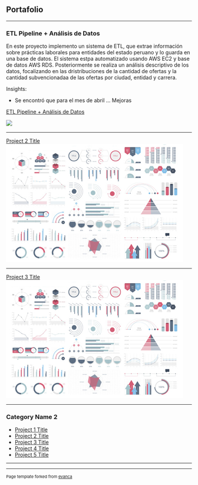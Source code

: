 ## Portafolio

---

### ETL Pipeline + Análisis de Datos 

En este proyecto implemento un sistema de ETL, que extrae información sobre prácticas laborales para entidades del estado peruano y lo guarda en una base de datos. El sistema estpa automatizado usando AWS EC2 y base de datos AWS RDS. Posteriormente se realiza un análisis descriptivo de los datos, focalizando en las dristribuciones de la cantidad de ofertas y la cantidad subvencionadaa de las ofertas por ciudad, entidad y carrera. 

Insights:
- Se encontró que para el mes de abril ...
 Mejoras

[ETL Pipeline + Análisis de Datos ](/sample_page)

<img src="images/reporte.png"/>

---
[Project 2 Title](/pdf/sample_presentation.pdf)
<img src="images/dummy_thumbnail.jpg?raw=true"/>

---
[Project 3 Title](http://example.com/)
<img src="images/dummy_thumbnail.jpg?raw=true"/>

---

### Category Name 2

- [Project 1 Title](http://example.com/)
- [Project 2 Title](http://example.com/)
- [Project 3 Title](http://example.com/)
- [Project 4 Title](http://example.com/)
- [Project 5 Title](http://example.com/)

---




---
<p style="font-size:11px">Page template forked from <a href="https://github.com/evanca/quick-portfolio">evanca</a></p>
<!-- Remove above link if you don't want to attibute -->
